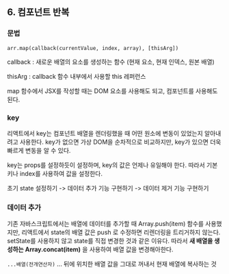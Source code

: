 ## 6. 컴포넌트 반복

### 문법

`arr.map(callback(currentValue, index, array), [thisArg])`

callback : 새로운 배열의 요소를 생성하는 함수 (현재 요소, 현재 인덱스, 원본 배열)

thisArg : callback 함수 내부에서 사용할 this 레퍼런스

map 함수에서 JSX를 작성할 때는 DOM 요소를 사용해도 되고, 컴포넌트를 사용해도 된다.


### key

리액트에서 key는 컴포넌트 배열을 렌더링했을 때 어떤 원소에 변동이 있었는지 알아내려고 사용한다. key가 없으면 가상 DOM을 순차적으로 비교하지만, key가 있으면 더욱 빠르게 변동을 알 수 있다.

key는 props를 설정하듯이 설정하며, key의 값은 언제나 유일해야 한다. 따라서 기본키나 index를 사용하여 값을 설정한다.

초기 state 설정하기 -> 데이터 추가 기능 구현하기 -> 데이터 제거 기능 구현하기


### 데이터 추가

기존 자바스크립트에서는 배열에 데이터를 추가할 때 Array.push(item) 함수를 사용했지만, 리액트에서 state의 배열 값은 push 로 수정하면 리렌더링을 트리거하지 않는다. setState를 사용하지 않고 state를 직접 변경한 것과 같은 이유다. 따라서 __새 배열을 생성하는 Array.concat(item)__ 을 사용하여 배열 값을 변경해아한다.

`...배열(전개연산자)` ... 뒤에 위치한 배열 값을 그대로 꺼내서 현재 배열에 복사하는 것
